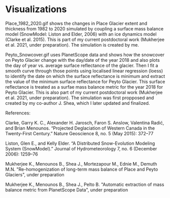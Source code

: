 # Visualizations

Place_1982_2020.gif shows the changes in Place Glacier extent and thickness from 1982 to 2020 simulated by coupling a surface mass balance model (SnowModel: Liston and Elder, 2006) with an ice dynamics model (Clarke et al. 2015). This is part of my current postdoctoral work (Mukherjee et al. 2021, under preparation). The simulation is created by me.

Peyto_Snowcover.gif uses PlanetScope data and shows how the snowcover on Peyto Glacier change with the day/date of the year 2018 and also plots the day of year vs. average surface reflectance of the glacier. Then I fit a smooth curve through those points using localised linear regression (loess) to identify the date on which the surface reflectance is minimum and extract the value of the minimum surface reflectance for Peyto Glacier. This surface reflectance is treated as a surfae mass balance metric for the year 2018 for Peyto Glacier. This is also part of my current postdoctoral work (Mukherjee et al. 2021, under preparation). The simulation was first propposed and created by my co-author J. Shea, which I later updated and finalized. 


References:

Clarke, Garry K. C., Alexander H. Jarosch, Faron S. Anslow, Valentina Radić, and Brian Menounos. “Projected Deglaciation of Western Canada in the Twenty-First Century.” Nature Geoscience 8, no. 5 (May 2015): 372–77

Liston, Glen E., and Kelly Elder. “A Distributed Snow-Evolution Modeling System (SnowModel).” Journal of Hydrometeorology 7, no. 6 (December 2006): 1259–76

Mukherjee K., Menounos B., Shea J., Mortezapour M., Ednie M., Demuth M.N. "Re-homogenization of long-term mass balance of Place and Peyto Glaciers", under preparation

Mukherjee K., Menounos B., Shea J., Pelto B. "Automatic extraction of mass balance metric from PlanetScope Data", under preparation
